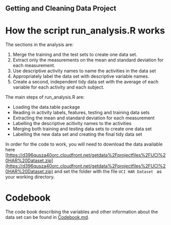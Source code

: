 ## Getting and Cleaning Data Project
# How the script run_analysis.R works
The sections in the analysis are:
1. Merge the training and the test sets to create one data set.
2. Extract only the measurements on the mean and standard deviation for each measurement.
3. Use descriptive activity names to name the activities in the data set
4. Appropriately label the data set with descriptive variable names.
5. Create a second, independent tidy data set with the average of each variable for each activity and each subject.

The main steps of run_analysis.R are:
* Loading the data.table package
* Reading in activity labels, features, testing and training data sets
* Extracting the mean and standard deviation for each measurement
* Labelling the descriptive acitivity names to the activities 
* Merging both training and testing data sets to create one data set
* Labelling the new data set and creating the final tidy data set

In order for the code to work, you will need to download the data available here [https://d396qusza40orc.cloudfront.net/getdata%2Fprojectfiles%2FUCI%20HAR%20Dataset.zip](https://d396qusza40orc.cloudfront.net/getdata%2Fprojectfiles%2FUCI%20HAR%20Dataset.zip) and set the folder with the file <code>UCI HAR Dataset </code> as your working directory. 
# Codebook
The code book describing the variables and other information about the data set can be found in [Codebook.md](https://github.com/ngoharry19/datasciencecoursera/blob/master/getting-and-cleaning-data/CodeBook.md).
